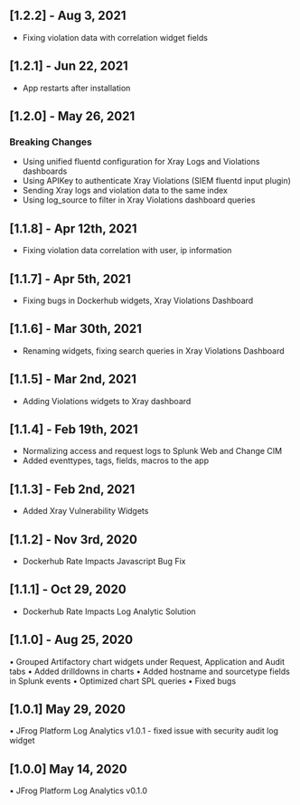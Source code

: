 ## [1.2.2] - Aug 3, 2021
* Fixing violation data with correlation widget fields

## [1.2.1] - Jun 22, 2021
* App restarts after installation

## [1.2.0] - May 26, 2021
### Breaking Changes
* Using unified fluentd configuration for Xray Logs and Violations dashboards
* Using APIKey to authenticate Xray Violations (SIEM fluentd input plugin)
* Sending Xray logs and violation data to the same index
* Using log_source to filter in Xray Violations dashboard queries

## [1.1.8] - Apr 12th, 2021
* Fixing violation data correlation with user, ip information

## [1.1.7] - Apr 5th, 2021
* Fixing bugs in Dockerhub widgets, Xray Violations Dashboard

## [1.1.6] - Mar 30th, 2021
* Renaming widgets, fixing search queries in Xray Violations Dashboard

## [1.1.5] - Mar 2nd, 2021
* Adding Violations widgets to Xray dashboard

## [1.1.4] - Feb 19th, 2021
* Normalizing access and request logs to Splunk Web and Change CIM
* Added eventtypes, tags, fields, macros to the app

## [1.1.3] - Feb 2nd, 2021
* Added Xray Vulnerability Widgets

## [1.1.2] - Nov 3rd, 2020
* Dockerhub Rate Impacts Javascript Bug Fix

## [1.1.1] - Oct 29, 2020
* Dockerhub Rate Impacts Log Analytic Solution

## [1.1.0] - Aug 25, 2020
• Grouped Artifactory chart widgets under Request, Application and Audit tabs
• Added drilldowns in charts
• Added hostname and sourcetype fields in Splunk events
• Optimized chart SPL queries
• Fixed bugs

## [1.0.1] May 29, 2020
• JFrog Platform Log Analytics v1.0.1 - fixed issue with security audit log widget

## [1.0.0] May 14, 2020
• JFrog Platform Log Analytics v0.1.0